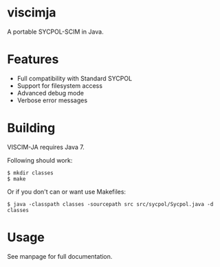 viscimja
========

A portable SYCPOL-SCIM in Java.

Features
========

* Full compatibility with Standard SYCPOL
* Support for filesystem access
* Advanced debug mode
* Verbose error messages

Building
========

VISCIM-JA requires Java 7.

Following should work:
```
$ mkdir classes
$ make
```

Or if you don't can or want use Makefiles:
```
$ java -classpath classes -sourcepath src src/sycpol/Sycpol.java -d classes
```

Usage
=====

See manpage for full documentation.
